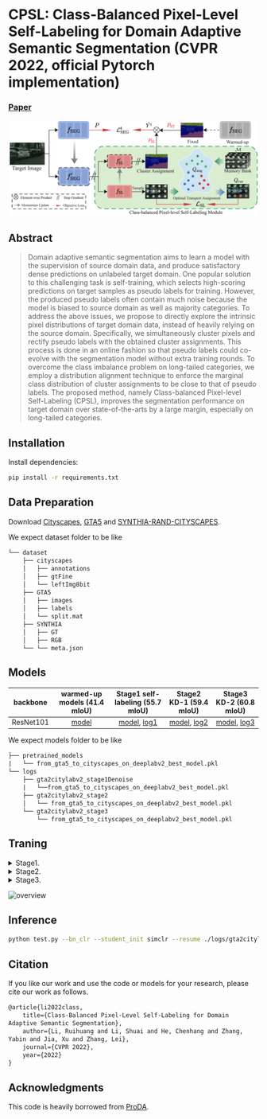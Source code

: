 # CPSL: Class-Balanced Pixel-Level Self-Labeling for Domain Adaptive Semantic Segmentation (CVPR 2022, official Pytorch implementation)

### [Paper](https://arxiv.org/abs/2203.09744)

![overview](docs/framework_.jpg)


## Abstract
>Domain adaptive semantic segmentation aims to learn a model with the supervision of source domain data, and produce satisfactory dense predictions on unlabeled target domain. One popular solution to this challenging task is self-training, which selects high-scoring predictions on target samples as pseudo labels for training. However, the produced pseudo labels often contain much noise because the model is biased to source domain as well as majority categories. To address the above issues, we propose to directly explore the intrinsic pixel distributions of target domain data, instead of heavily relying on the source domain. Specifically, we simultaneously cluster pixels and rectify pseudo labels with the obtained cluster assignments. This process is done in an online fashion so that pseudo labels could co-evolve with the segmentation model without extra training rounds. To overcome the class imbalance problem on long-tailed categories, we employ a distribution alignment technique to enforce the marginal class distribution of cluster assignments to be close to that of pseudo labels. The proposed method, namely Class-balanced Pixel-level Self-Labeling (CPSL), improves the segmentation performance on target domain over state-of-the-arts by a large margin, especially on long-tailed categories.

## Installation
Install dependencies:
```bash
pip install -r requirements.txt
```
## Data Preparation 
Download [Cityscapes](https://www.cityscapes-dataset.com/), [GTA5](https://download.visinf.tu-darmstadt.de/data/from_games/) and [SYNTHIA-RAND-CITYSCAPES](http://synthia-dataset.net/downloads/).

We expect dataset folder to be like
```
└── dataset
    ├── cityscapes
    │   ├── annotations
    │   ├── gtFine
    │   └── leftImg8bit
    ├── GTA5
    │   ├── images
    │   ├── labels
    │   └── split.mat
    ├── SYNTHIA
    │   ├── GT
    │   ├── RGB
    └── └── meta.json

```

## Models
| backbone  | warmed-up models (41.4 mIoU) | Stage1 self-labeling (55.7 mIoU) |  Stage2 KD-1 (59.4 mIoU) | Stage3 KD-2 (60.8 mIoU) |
|:----------:|:------:|:----:|:----:|:----:|
| ResNet101 | [model](https://drive.google.com/file/d/1g6J1PpX1mYorNWGcj9mbnvpK8WNQMMDG/view?usp=sharing)  | [model](https://drive.google.com/file/d/1NMcdUUBzwdhosGdiIFJZUll_p9nQ-i5O/view?usp=sharing), [log1](docs/stage1.log) | [model](https://drive.google.com/file/d/1OkKjlDRRzOYLWUETHLo55YMqKf0O8ySy/view?usp=sharing), [log2](docs/stage2.log)| [model](https://drive.google.com/file/d/1ImTM4aBk0STMXCmJiQs1HWmEBKeL4xs4/view?usp=sharing), [log3](docs/stage3.log) | 

We expect models folder to be like
```
├── pretrained_models
|   └── from_gta5_to_cityscapes_on_deeplabv2_best_model.pkl
└── logs
    ├── gta2citylabv2_stage1Denoise
    |   └──from_gta5_to_cityscapes_on_deeplabv2_best_model.pkl
    ├── gta2citylabv2_stage2
    │   └── from_gta5_to_cityscapes_on_deeplabv2_best_model.pkl
    └── gta2citylabv2_stage3
        └── from_gta5_to_cityscapes_on_deeplabv2_best_model.pkl

```
 
  
## Traning


<details>
    <summary>
        Stage1.
    </summary>
    
- **Stage1.**   The log of Stage 1: [logs](docs/stage1.log)
    
    * Generate soft pseudo label.
    ```bash
    python generate_pseudo_label.py --name gta2citylabv2_warmup_soft --soft --resume_path  \
    ./pretrained_models/from_gta5_to_cityscapes_on_deeplabv2_best_model.pkl --no_droplast
    ```
    * Calculate prototypes for weight initialization.
    ```bash
    python calc_prototype.py --resume_path \
    ./pretrained_models/from_gta5_to_cityscapes_on_deeplabv2_best_model.pkl
    ```
    * Calculate class distribution.   The class distribution is given: [class_distribution](Pseudo/class_distribution.npy)
    ```bash
    python generate_class_distribution.py --name gta2citylabv2_warmup_soft --soft \
    --resume_path  ./pretrained_models/from_gta5_to_cityscapes_on_deeplabv2_best_model.pkl --no_droplast --class_balance
    ```
    * train the model.
    ```train stage1
    python train.py --name gta2citylabv2_stage1Denoise --used_save_pseudo --ema --proto_rectify \
    --path_soft Pseudo/gta2citylabv2_warmup_soft \
    --resume_path ./pretrained_models/from_gta5_to_cityscapes_on_deeplabv2_best_model.pkl \
    --rce --proto_consistW 5 --SL_lambda 0.1
    ```

   </details>
   
<details>
    <summary>
        Stage2.
    </summary>
    
- **Stage2.**  The log of Stage 2: [logs](docs/stage2.log)
    
    * Generate soft pseudo label.
    ```bash
    python generate_pseudo_label.py --name gta2citylabv2_stage1Denoise --flip \
    --resume_path ./logs/gta2citylabv2_stage1Denoise/from_gta5_to_cityscapes_on_deeplabv2_best_model.pkl --no_droplast
    ```   
    * train stage2.
    ```bash
    python train.py --name gta2citylabv2_stage2 --stage stage2 --used_save_pseudo \
    --path_LP Pseudo/gta2citylabv2_stage1Denoise \
    --resume_path ./logs/gta2citylabv2_stage1Denoise/from_gta5_to_cityscapes_on_deeplabv2_best_model.pkl \
    --S_pseudo 1 --threshold 0.95 --distillation 1 --finetune --lr 6e-4 --student_init simclr --bn_clr --no_resume
    ```   
</details>

<details>
    <summary>
        Stage3.
    </summary>
    
- **Stage3.**   The log of Stage 3: [logs](docs/stage3.log)

    * Generate soft pseudo label.
    ```bash
    python generate_pseudo_label.py --name gta2citylabv2_stage2 --flip \
    --resume_path ./logs/gta2citylabv2_stage1Denoise/from_gta5_to_cityscapes_on_deeplabv2_best_model.pkl --no_droplast\
    --bn_clr --student_init simclr
    ```   
    * train stage3.
    ```bash
    python train.py --name gta2citylabv2_stage3 --stage stage3 --used_save_pseudo \
    --path_LP Pseudo/gta2citylabv2_stage2 \
    --resume_path ./logs/gta2citylabv2_stage2/from_gta5_to_cityscapes_on_deeplabv2_best_model.pkl \
    --S_pseudo 1 --threshold 0.95 --distillation 1 --finetune --lr 6e-4 --student_init simclr --bn_clr --ema_bn
    ```  
</details>
    
![overview](docs/seg_map.jpg)    
    
## Inference
```bash
python test.py --bn_clr --student_init simclr --resume ./logs/gta2citylabv2_stage3/from_gta5_to_cityscapes_on_deeplabv2_best_model.pkl
```


## Citation
If you like our work and use the code or models for your research, please cite our work as follows.
```
@article{li2022class,
    title={Class-Balanced Pixel-Level Self-Labeling for Domain Adaptive Semantic Segmentation},
    author={Li, Ruihuang and Li, Shuai and He, Chenhang and Zhang, Yabin and Jia, Xu and Zhang, Lei},
    journal={CVPR 2022},
    year={2022}
}
```

## Acknowledgments
This code is heavily borrowed from [ProDA](https://github.com/microsoft/ProDA). 
